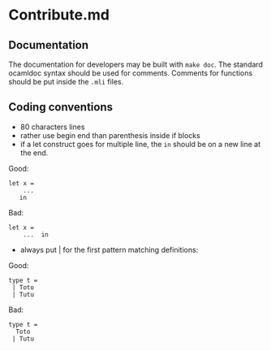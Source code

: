 # Contribute.md

## Documentation

The documentation for developers may be built with `make doc`. The standard ocamldoc syntax should be used for comments.
Comments for functions should be put inside the `.mli` files.

## Coding conventions

* 80 characters lines
* rather use begin end than parenthesis inside if blocks
* if a let construct goes for multiple line, the `in` should be on a new line at the end.

Good: 
```
let x =
	...
   in
```
Bad:
```
let x =
	...  in
```
* always put | for the first pattern matching definitions:

Good:
```
type t =
 | Toto
 | Tutu
```
Bad:
```
type t =
  Toto
 | Tutu
```
